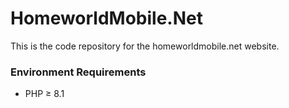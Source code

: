# HomeworldMobile.Net

This is the code repository for the homeworldmobile.net website.

### Environment Requirements

- PHP ≥ 8.1
